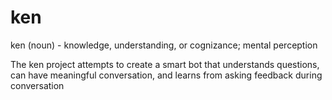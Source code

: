 # ken
ken (noun) - knowledge, understanding, or cognizance; mental perception

The ken project attempts to create a smart bot that understands questions, can have meaningful conversation, and learns from asking feedback during conversation
